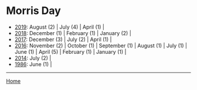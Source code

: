 # Morris Day

  * [2019](./morris-day-2019.md): 
      August (2) | 
      July (4) | 
      April (1) | 
  * [2018](./morris-day-2018.md): 
      December (1) | 
      February (1) | 
      January (2) | 
  * [2017](./morris-day-2017.md): 
      December (3) | 
      July (2) | 
      April (1) | 
  * [2016](./morris-day-2016.md): 
      November (2) | 
      October (1) | 
      September (1) | 
      August (1) | 
      July (1) | 
      June (1) | 
      April (5) | 
      February (1) | 
      January (1) | 
  * [2014](./morris-day-2014.md): 
      July (2) | 
  * [1986](./morris-day-1986.md): 
      June (1) | 

----

[Home](../)
